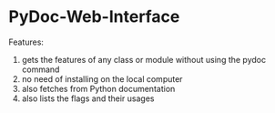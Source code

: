 # PyDoc-Web-Interface
Features:
1. gets the features of any class or module without using the pydoc command
2. no need of installing on the local computer
3. also fetches from Python documentation
4. also lists the flags and their usages
